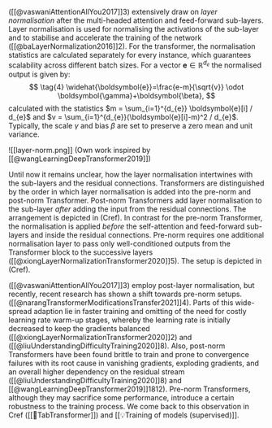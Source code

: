 ([[@vaswaniAttentionAllYou2017]]3) extensively draw on *layer normalisation* after the multi-headed attention and feed-forward sub-layers. Layer normalisation is used for normalising the activations of the sub-layer and to stabilise and accelerate the training of the network ([[@baLayerNormalization2016]]2). For the transformer, the normalisation statistics are calculated separately for every instance, which guarantees scalability across different batch sizes. For a vector $\boldsymbol{e}\in \mathbb{R}^{d_e}$ the normalised output is given by: 
$$
\tag{4}
\widehat{\boldsymbol{e}}=\frac{e-m}{\sqrt{v}} \odot \boldsymbol{\gamma}+\boldsymbol{\beta},
$$
calculated with the statistics $m = \sum_{i=1}^{d_{e}} \boldsymbol{e}[i] / d_{e}$ and $v = \sum_{i=1}^{d_{e}}(\boldsymbol{e}[i]-m)^2 / d_{e}$. Typically, the scale $\gamma$ and bias $\beta$ are set to preserve a zero mean and unit variance.

![[layer-norm.png]]
(Own work inspired by [[@wangLearningDeepTransformer2019]])

Until now it remains unclear, how the layer normalisation intertwines with the sub-layers and the residual connections. Transformers are distinguished by the order in which layer normalisation is added into the pre-norm and post-norm Transformer. Post-norm Transformers add layer normalisation to the sub-layer *after* adding the input from the residual connections. The arrangement is depicted in (Cref). In contrast for the pre-norm Transformer, the normalisation is applied *before* the self-attention and feed-forward sub-layers and inside the residual connections. Pre-norm requires one additional normalisation layer to pass only well-conditioned outputs from the Transformer block to the successive layers ([[@xiongLayerNormalizationTransformer2020]]5). The setup is depicted in (Cref).

([[@vaswaniAttentionAllYou2017]]3) employ post-layer normalisation, but recently, recent research has shown a shift towards pre-norm setups. ([[@narangTransformerModificationsTransfer2021]]4). Parts of this wide-spread adaption lie in faster training and omitting of the need for costly learning rate warm-up stages, whereby the learning rate is initially decreased to keep the gradients balanced ([[@xiongLayerNormalizationTransformer2020]]2) and ([[@liuUnderstandingDifficultyTraining2020]]8). Also, post-norm Transformers have been found brittle to train and prone to convergence failures with its root cause in vanishing gradients, exploding gradients, and an overall higher dependency on the residual stream ([[@liuUnderstandingDifficultyTraining2020]]8) and  [[@wangLearningDeepTransformer2019]]1812). Pre-norm Transformers, although they may sacrifice some performance, introduce a certain robustness to the training process. We come back to this observation in Cref ([[🤖TabTransformer]]) and [[💡Training of models (supervised)]]. 
